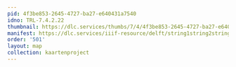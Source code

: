 ```yaml
---
pid: 4f3be853-2645-4727-ba27-e640431a7540
idno: TRL-7.4.2.22
thumbnail: https://dlc.services/thumbs/7/4/4f3be853-2645-4727-ba27-e640431a7540/full/400,339/0/default.jpg
manifest: https://dlc.services/iiif-resource/delft/string1string2string3/kaartenproject-2007/TRL-7.4.2.22
order: '501'
layout: map
collection: kaartenproject
---
```

